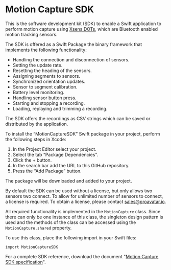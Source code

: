 # Motion Capture SDK

This is the software development kit (SDK) to enable a Swift application to perform motion capture using [Xsens DOTs](https://www.xsens.com/xsens-dot), which are Bluetooth enabled motion tracking sensors.

The SDK is offered as a Swift Package the binary framework that implements the following functionality:
* Handling the connection and disconnection of sensors.
* Setting the update rate.
* Resetting the heading of the sensors.
* Assigning segments to sensors.
* Synchronized orientation updates.
* Sensor to segment calibration.
* Battery level monitoring.
* Handling sensor button press.
* Starting and stopping a recording.
* Loading, replaying and trimming a recording.

The SDK offers the recordings as CSV strings which can be saved or distributed by the application.

To install the “MotionCaptureSDK” Swift package in your project, perform the following steps in Xcode:
1. In the Project Editor select your project.
2. Select the tab “Package Dependencies”.
3. Click the + button.
4. In the search bar add the URL to this GitHub repository.
5. Press the “Add Package” button.

The package will be downloaded and added to your project.

By default the SDK can be used without a license, but only allows two sensors two connect. To allow for unlimited number of sensors to connect, a license is required. To obtain a license, please contact [sales@proavatar.io](mailto:sales@proavatar.io?subject=[GitHub]%20MotionCapture%20SDK%20license).

All required functionality is implemented in the `MotionCapture` class. Since there can only be one instance of this class, the singleton design pattern is used and the methods of the class can be accessed using the `MotionCapture.shared` property.

To use this class, place the following import in your Swift files:

```
import MotionCaptureSDK
```

For a complete SDK reference, download the document "[Motion Capture SDK specification](https://docs.google.com/document/d/10cavga-9EazuCiSZettPT0Egue0vIeErZkD-4jK9fjE/export?format=pdf)".
